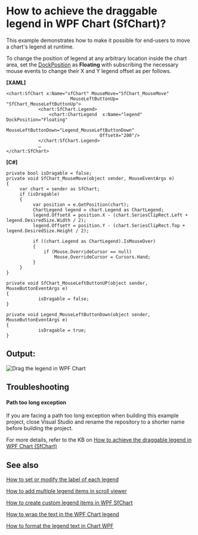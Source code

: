 # How to achieve the draggable legend in WPF Chart (SfChart)?

This example demonstrates how to make it possible for end-users to move a chart's legend at runtime.

To change the position of legend at any arbitrary location inside the chart area, set the [DockPosition](https://help.syncfusion.com/cr/wpf/Syncfusion.UI.Xaml.Charts.ChartLegend.html#Syncfusion_UI_Xaml_Charts_ChartLegend_DockPosition) as **Floating** with subscribing the necessary mouse events to change their X and Y legend offset as per follows.

**[XAML]**
```
<chart:SfChart x:Name="sfChart" MouseMove="SfChart_MouseMove" 
                        MouseLeftButtonUp= "SfChart_MouseLeftButtonUp">
            <chart:SfChart.Legend>
                <chart:ChartLegend  x:Name="legend" DockPosition="Floating"
                                   MouseLeftButtonDown="Legend_MouseLeftButtonDown"
                                   OffsetX="200"/>
            </chart:SfChart.Legend>
            …
</chart:SfChart> 
```

**[C#]**
```
private bool isDragable = false;
private void SfChart_MouseMove(object sender, MouseEventArgs e)
{
     var chart = sender as SfChart;
     if (isDragable)
     {
          var position = e.GetPosition(chart);
          ChartLegend legend = chart.Legend as ChartLegend;
          legend.OffsetX = position.X - (chart.SeriesClipRect.Left + legend.DesiredSize.Width / 2);
          legend.OffsetY = position.Y - (chart.SeriesClipRect.Top + legend.DesiredSize.Height / 2);

          if ((chart.Legend as ChartLegend).IsMouseOver)
          {
              if (Mouse.OverrideCursor == null)
                  Mouse.OverrideCursor = Cursors.Hand;
          }
     }
}

private void SfChart_MouseLeftButtonUP(object sender, MouseButtonEventArgs e)
{
            isDragable = false;
}

private void Legend_MouseLeftButtonDown(object sender, MouseButtonEventArgs e)
{
            isDragable = true;
}
```

## Output:

![Drag the legend in WPF Chart](https://user-images.githubusercontent.com/53489303/200731756-bf45c976-24c4-4697-a92b-969abc0b1020.gif)

## Troubleshooting

#### Path too long exception

If you are facing a path too long exception when building this example project, close Visual Studio and rename the repository to a shorter name before building the project.

For more details, refer to the KB on [How to achieve the draggable legend in WPF Chart (SfChart)](https://www.syncfusion.com/kb/11484/how-to-achieve-the-draggable-legend-in-wpf-chart-sfchart)

## See also

[How to set or modify the label of each legend](https://www.syncfusion.com/kb/4687/how-to-set-or-modify-the-label-of-the-each-legend)

[How to add multiple legend items in scroll viewer](https://www.syncfusion.com/kb/4846/how-to-add-multiple-legend-items-in-scroll-viewer)

[How to create custom legend items in WPF SfChart](https://www.syncfusion.com/kb/10675/how-to-create-custom-legenditems-in-wpf-sfchart)

[How to wrap the text in the WPF Chart legend](https://www.syncfusion.com/kb/10996/how-to-wrap-the-text-in-the-wpf-chart-legend)

[How to format the legend text in Chart WPF](https://www.syncfusion.com/kb/4691/how-to-format-the-legend-text)
